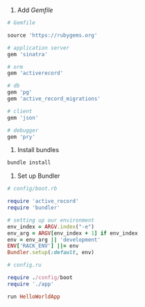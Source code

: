1. Add _Gemfile_

  ```ruby
  # Gemfile

  source 'https://rubygems.org'

  # application server
  gem 'sinatra'

  # orm
  gem 'activerecord'

  # db
  gem 'pg'
  gem 'active_record_migrations'

  # client
  gem 'json'

  # debugger
  gem 'pry'
  ```

1. Install bundles

  ```bash
  bundle install
  ```

1. Set up Bundler

  ```ruby
  # config/boot.rb

  require 'active_record'
  require 'bundler'

  # setting up our environment
  env_index = ARGV.index("-e")
  env_arg = ARGV[env_index + 1] if env_index
  env = env_arg || 'development'
  ENV['RACK_ENV'] ||= env
  Bundler.setup(:default, env)
  ```

  ```ruby
  # config.ru

  require ./config/boot
  require './app'

  run HelloWorldApp
  ```
